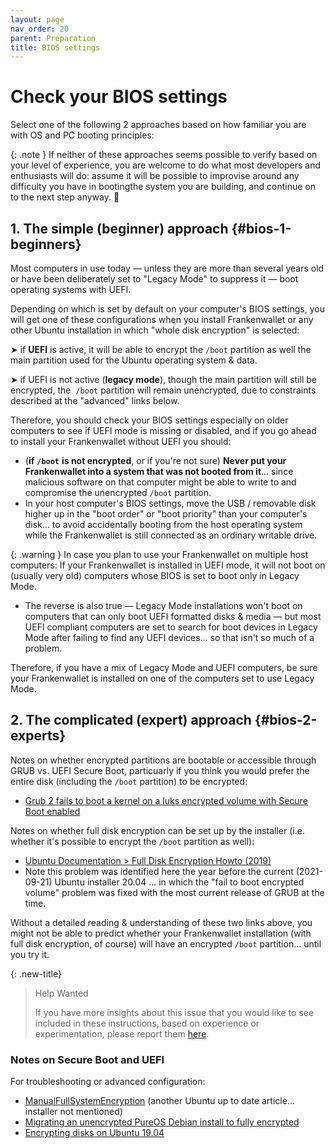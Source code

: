 ```yaml
---
layout: page
nav_order: 20
parent: Preparation
title: BIOS settings
---
```

# Check your BIOS settings

Select one of the following 2 approaches based on how familiar you are with OS and PC booting principles:

{: .note }
If neither of these approaches seems possible to verify based on your level of experience, you are welcome to do what most developers and enthusiasts will do: assume it will be possible to improvise around any difficulty you have in bootingthe system you are building, and continue on to the next step anyway. 🤠

## 1. The simple (beginner) approach {#bios-1-beginners}

Most computers in use today — unless they are more than several years old or have been deliberately set to "Legacy Mode" to suppress it — boot operating systems with UEFI.

Depending on which is set by default on your computer's BIOS settings, you will get one of these configurations when you install Frankenwallet or any other Ubuntu installation in which "whole disk encryption" is selected:

➤ if **UEFI** is active, it will be able to encrypt the `/boot` partition as well the main partition used for the Ubuntu operating system & data.

➤ if UEFI is not active (**legacy mode**), though the main partition will still be encrypted, the  `/boot` partition will remain unencrypted, due to constraints described at the "advanced" links below.

Therefore, you should check your BIOS settings especially on older computers to see if UEFI mode is missing or disabled, and if you go ahead to install your Frankenwallet without UEFI you should:

- (**if** **`/boot`** **is not encrypted**, or if you're not sure) **Never put your Frankenwallet into a system that was not booted from it**... since malicious software on that computer might be able to write to and compromise the unencrypted `/boot` partition.
- In your host computer's BIOS settings, move the USB / removable disk higher up in the "boot order" or "boot priority" than your computer's disk... to avoid accidentally booting from the host operating system while the Frankenwallet is still connected as an ordinary writable drive.

{: .warning }
In case you plan to use your Frankenwallet on multiple host computers: If your Frankenwallet is installed in UEFI mode, it will not boot on (usually very old) computers whose BIOS is set to boot only in Legacy Mode.

- The reverse is also true — Legacy Mode installations won't boot on computers that can only boot UEFI formatted disks & media — but most UEFI compliant computers are set to search for boot devices in Legacy Mode after failing to find any UEFI devices… so that isn't so much of a problem.

Therefore, if you have a mix of Legacy Mode and UEFI computers, be sure your Frankenwallet is installed on one of the computers set to use Legacy Mode.

## 2. The complicated (expert) approach {#bios-2-experts}

Notes on whether encrypted partitions are bootable or accessible through GRUB vs. UEFI Secure Boot, particuarly if you think you would prefer the entire disk (including the `/boot` partition) to be encrypted:

- [Grub 2 fails to boot a kernel on a luks encrypted volume with Secure Boot enabled](https://bugs.launchpad.net/ubuntu/+source/grub2/+bug/1565950)

Notes on whether full disk encryption can be set up by the installer (i.e. whether it's possible to encrypt the `/boot` partition as well):

- [Ubuntu Documentation \> Full Disk Encryption Howto (2019)](https://help.ubuntu.com/community/Full_Disk_Encryption_Howto_2019#Selecting_UEFI_boot_mode)
- Note this problem was identified here the year before the current (2021-09-21) Ubuntu installer 20.04 … in which the "fail to boot encrypted volume" problem was fixed with the most current release of GRUB at the time.

Without a detailed reading & understanding of these two links above, you might not be able to predict whether your Frankenwallet installation (with full disk encryption, of course) will have an encrypted `/boot` partition... until you try it.

{: .new-title} 
> Help Wanted
>
> If you have more insights about this issue that you would like to see included in these instructions, based on experience or experimentation, please report them [here](https://github.com/rphair/frankenwallet).

### Notes on Secure Boot and UEFI

For troubleshooting or advanced configuration:

- [ManualFullSystemEncryption](https://help.ubuntu.com/community/ManualFullSystemEncryption) (another Ubuntu up to date article... installer not mentioned)
- [Migrating an unencrypted PureOS Debian install to fully encrypted](https://github.com/jjakob/wiki/blob/master/Linux/Migrating-an-unencrypted-PureOS-Debian-install-to-fully-encrypted.md)
- [Encrypting disks on Ubuntu 19.04](https://medium.com/@chrishantha/encrypting-disks-on-ubuntu-19-04-b50bfc65182a)
